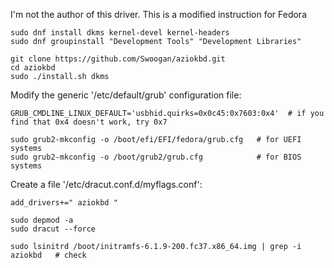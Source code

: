 I'm not the author of this driver. 
This is a modified instruction for Fedora

```
sudo dnf install dkms kernel-devel kernel-headers
sudo dnf groupinstall "Development Tools" "Development Libraries"

git clone https://github.com/Swoogan/aziokbd.git
cd aziokbd
sudo ./install.sh dkms
```

Modify the generic '/etc/default/grub' configuration file:
```
GRUB_CMDLINE_LINUX_DEFAULT='usbhid.quirks=0x0c45:0x7603:0x4'  # if you find that 0x4 doesn't work, try 0x7
```
```
sudo grub2-mkconfig -o /boot/efi/EFI/fedora/grub.cfg   # for UEFI systems
sudo grub2-mkconfig -o /boot/grub2/grub.cfg            # for BIOS systems
```

Create a file '/etc/dracut.conf.d/myflags.conf':
```
add_drivers+=" aziokbd "
```
```
sudo depmod -a 
sudo dracut --force

sudo lsinitrd /boot/initramfs-6.1.9-200.fc37.x86_64.img | grep -i aziokbd   # check
```
